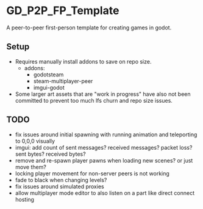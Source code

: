 # GD_P2P_FP_Template
A peer-to-peer first-person template for creating games in godot.

## Setup
* Requires manually install addons to save on repo size.
  * addons:
	* godotsteam
	* steam-multiplayer-peer
	* imgui-godot
* Some larger art assets that are "work in progress" have also not been committed to prevent too much lfs churn and repo size issues.


## TODO
* fix issues around initial spawning with running animation and teleporting to 0,0,0 visually
* imgui: add count of sent messages? received messages? packet loss? sent bytes? received bytes?
* remove and re-spawn player pawns when loading new scenes? or just move them?
* locking player movement for non-server peers is not working
* fade to black when changing levels?
* fix issues around simulated proxies
* allow multiplayer mode editor to also listen on a part like direct connect hosting 
